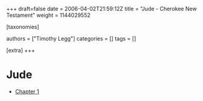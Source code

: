 +++
draft=false
date = 2006-04-02T21:59:12Z
title = "Jude - Cherokee New Testament"
weight = 1144029552

[taxonomies]

authors = ["Timothy Legg"]
categories = []
tags = []

[extra]
+++
# Jude

* [Chapter 1](@/Cherokee-New-Testament/Jude/2601/index.md)

